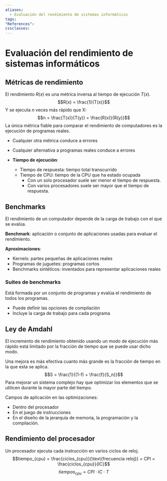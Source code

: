 ```yaml
---
aliases:
  - Evaluación del rendimiento de sistemas informáticos
tags:
"References":
cssclasses:
---
```

# Evaluación del rendimiento de sistemas informáticos

## Métricas de rendimiento

El rendimiento $R(x)$ es una métrica inversa al tiempo de ejecución $T(x)$.
$$R(x) = \frac{1}{T(x)}$$
Y se ejecuta $n$ veces más rápido que X:
$$n = \frac{T(x)}{T(y)} = \frac{R(x)}{R(y)}$$
La única métrica fiable para comparar el rendimiento de computadores es la ejecución de programas reales.
- Cualquier otra métrica conduce a errores
- Cualquier alternativa a programas reales conduce a errores

- **Tiempo de ejecución**: 
	- Tiempo de respuesta: tiempo total transcurrido
	- Tiempo de CPU: tiempo de la CPU que ha estado ocupada
		- Con un solo procesador suele ser menor el tiempo de respuesta.
		- Con varios procesadores suele ser mayor que el tiempo de respuesta.

## Benchmarks

El rendimiento de un computador depende de la carga de trabajo con el que se evalúa.

**Benchmark**: aplicación o conjunto de aplicaciones usadas para evaluar el rendimiento.

**Aproximaciones**:
- Kernels: partes pequeñas de aplicaciones reales
- Programas de juguetes: programas cortos
- Benchmarks sintéticos: inventados para representar aplicaciones reales

### Suites de benchmarks

Está formada por un conjunto de programas y evalúa el rendimiento de todos los programas.
- Puede definir las opciones de compilación
- Incluye la carga de trabajo para cada programa

## Ley de Amdahl

El incremento de rendimiento obtenido usando un modo de ejecución más rápido está limitado por la fracción de tiempo que se puede usar dicho modo.

Una mejora es más efectiva cuanto más grande es la fracción de tiempo en la que esta se aplica.
$$S = \frac{1}{(1-f) + \frac{f}{S_n}}$$
Para mejorar un sistema complejo hay que optimizar los elementos que se utilicen durante la mayor parte del tiempo.

Campos de aplicación en las optimizaciones:
- Dentro del procesador
- En el juego de instrucciones
- En el diseño de la jerarquía de memoria, la programación y la compilación.

## Rendimiento del procesador

Un procesador ejecuta cada instrucción en varios ciclos de reloj.
$$tiempo_{cpu} = \frac{ciclos_{cpu}}{\text{frecuencia reloj}} = CPI = \frac{ciclos_{cpu}}{IC}$$
$$tiempos_{cpu} = CPI \cdot IC \cdot T $$
